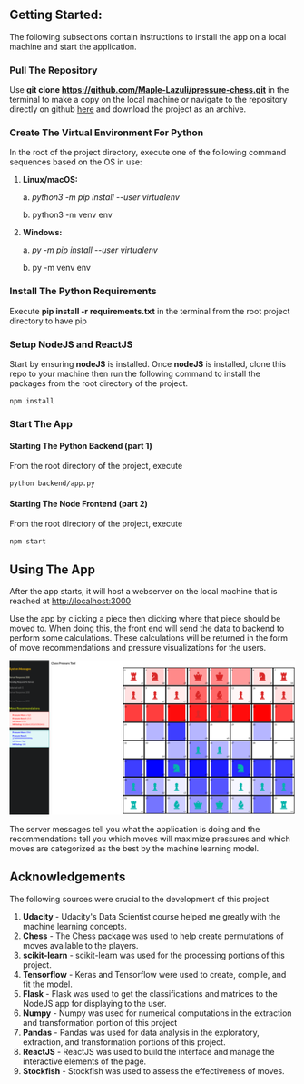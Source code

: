 ## Getting Started:
The following subsections contain instructions to install the app on a local machine and start the application.

### Pull The Repository
Use __git clone https://github.com/Maple-Lazuli/pressure-chess.git__ in the terminal 
to make a copy on the local machine or navigate to the repository directly on github [here](https://github.com/Maple-Lazuli/pressure-chess.git) 
and download the project as an archive.

### Create The Virtual Environment For Python
In the root of the project directory, execute one of the following command sequences based on the OS in use:
1. __Linux/macOS:__
   
   a. _python3 -m pip install --user virtualenv_

   b. python3 -m venv env

2. __Windows:__
   
   a. _py -m pip install --user virtualenv_

   b. py -m venv env
   
### Install The Python Requirements
Execute __pip install -r requirements.txt__ in the terminal from the root project directory to have pip


### Setup NodeJS and ReactJS
Start by ensuring __nodeJS__ is installed. Once __nodeJS__ is installed, clone this repo to your machine then run the following 
command to install the packages from the root directory of the project.
```
npm install
```

### Start The App 
#### Starting The Python Backend (part 1)
From the root directory of the project, execute
```
python backend/app.py
```
#### Starting The Node Frontend (part 2)
From the root directory of the project, execute
```
npm start
```

## Using The App
After the app starts, it will host a webserver on the local machine that is reached at [http://localhost:3000](http://localhost:3000/)

Use the app by clicking a piece then clicking where that piece should be moved to. When doing this, the front end will
send the data to backend to perform some calculations. These calculations will be returned in the form of move recommendations
and pressure visualizations for the users.

<img src="images/running.png"/>

The server messages tell you what the application is doing and the recommendations tell you which moves will maximize 
pressures and which moves are categorized as the best by the machine learning model.

## Acknowledgements
The following sources were crucial to the development of this project
1. __Udacity__ - Udacity's Data Scientist course helped me greatly with the machine learning concepts.
2. __Chess__ - The Chess package was used to help create permutations of moves available to the players.
3. __scikit-learn__ - scikit-learn was used for the processing portions of this project.
4. __Tensorflow__ - Keras and Tensorflow were used to create, compile, and fit the model.
5. __Flask__ - Flask was used to get the classifications and matrices to the NodeJS app for displaying to the user.
6. __Numpy__ - Numpy was used for numerical computations in the extraction and transformation portion of this project
7. __Pandas__ - Pandas was used for data analysis in the exploratory, extraction, and transformation portions of this project.
8. __ReactJS__ - ReactJS was used to build the interface and manage the interactive elements of the page.
9. __Stockfish__ - Stockfish was used to assess the effectiveness of moves.
